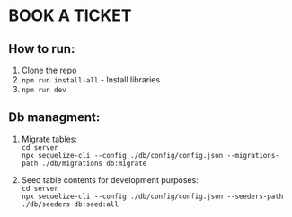 # BOOK A TICKET

## How to run:

1. Clone the repo
2. `npm run install-all` - Install libraries
3. `npm run dev`

## Db managment:

1. Migrate tables:  
`cd server`  
`npx sequelize-cli --config ./db/config/config.json --migrations-path ./db/migrations db:migrate`  

2. Seed table contents for development purposes:  
`cd server`  
`npx sequelize-cli --config ./db/config/config.json --seeders-path ./db/seeders db:seed:all`  
